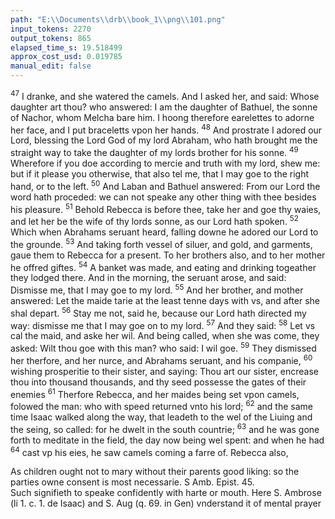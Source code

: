 ```yaml
---
path: "E:\\Documents\\drb\\book_1\\png\\101.png"
input_tokens: 2270
output_tokens: 865
elapsed_time_s: 19.518499
approx_cost_usd: 0.019785
manual_edit: false
---
```

<sup>47</sup> I dranke, and she watered the camels. And I asked her, and said: Whose daughter art thou? who answered: I am the daughter of Bathuel, the sonne of Nachor, whom Melcha bare him. I hoong therefore earelettes to adorne her face, and I put braceletts vpon her hands. <sup>48</sup> And prostrate I adored our Lord, blessing the Lord God of my lord Abraham, who hath brought me the straight way to take the daughter of my lords brother for his sonne. <sup>49</sup> Wherefore if you doe according to mercie and truth with my lord, shew me: but if it please you otherwise, that also tel me, that I may goe to the right hand, or to the left. <sup>50</sup> And Laban and Bathuel answered: From our Lord the word hath proceded: we can not speake any other thing with thee besides his pleasure. <sup>51</sup> Behold Rebecca is before thee, take her and goe thy waies, and let her be the wife of thy lords sonne, as our Lord hath spoken. <sup>52</sup> Which when Abrahams seruant heard, falling downe he adored our Lord to the grounde. <sup>53</sup> And taking forth vessel of siluer, and gold, and garments, gaue them to Rebecca for a present. To her brothers also, and to her mother he offred giftes. <sup>54</sup> A banket was made, and eating and drinking togeather they lodged there. And in the morning, the seruant arose, and said: Dismisse me, that I may goe to my lord. <sup>55</sup> And her brother, and mother answered: Let the maide tarie at the least tenne days with vs, and after she shal depart. <sup>56</sup> Stay me not, said he, because our Lord hath directed my way: dismisse me that I may goe on to my lord. <sup>57</sup> And they said: <sup>58</sup> Let vs cal the maid, and aske her wil. And being called, when she was come, they asked: Wilt thou goe with this man? who said: I wil goe. <sup>59</sup> They dismissed her therfore, and her nurce, and Abrahams seruant, and his companie, <sup>60</sup> wishing prosperitie to their sister, and saying: Thou art our sister, encrease thou into thousand thousands, and thy seed possesse the gates of their enemies <sup>61</sup> Therfore Rebecca, and her maides being set vpon camels, folowed the man: who with speed returned vnto his lord; <sup>62</sup> and the same time Isaac walked along the way, that leadeth to the wel of the Liuing and the seing, so called: for he dwelt in the south countrie; <sup>63</sup> and he was gone forth to meditate in the field, the day now being wel spent: and when he had <sup>64</sup> cast vp his eies, he saw camels coming a farre of. Rebecca also,

<aside>As children ought not to mary without their parents good liking: so the parties owne consent is most necessarie. S Amb. Epist. 45.</aside>

<aside>Such signifieth to speake confidently with harte or mouth. Here S. Ambrose (li 1. c. 1. de Isaac) and S. Aug (q. 69. in Gen) vnderstand it of mental prayer</aside>

[^1]: Epist. 45.